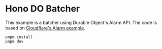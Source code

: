 # Hono DO Batcher

This example is a batcher using Durable Object's Alarm API.
The code is based on [Cloudflare's Alarm example](https://developers.cloudflare.com/durable-objects/api/alarms-in-durable-objects).

```
pnpm install
pnpm dev
```

